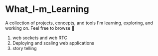 # What_I-m_Learning
A collection of projects, concepts, and tools I'm learning, exploring, and working on. Feel free to browse 🫡

1. web sockets and web RTC 
2. Deploying and scaling web applications 
3. story telling

